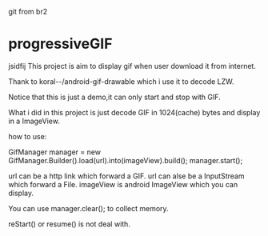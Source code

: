 git from br2
# progressiveGIF
jsidfij
This project is aim to display gif when user download it from internet.

Thank to koral--/android-gif-drawable which i use it to decode LZW.

Notice that this is just a demo,it can only start and stop with GIF.

What i did in this project is just decode GIF in 1024(cache) bytes and display in a ImageView.

how to use:

GifManager manager = new GifManager.Builder().load(url).into(imageView).build();
manager.start();

url can be a http link which forward a GIF.
url can alse be a InputStream which forward a File.
imageView is android ImageView which you can display.

You can use manager.clear(); to collect memory.

reStart() or resume() is not deal with.
